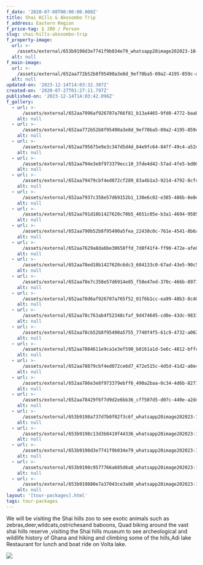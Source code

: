 ```yaml
---
f_date: '2020-07-08T00:00:00.000Z'
title: Shai Hills & Akosombo Trip
f_address: Eastern Region
f_price-tag: $ 200 / Person
slug: shai-hills-akosombo-trip
f_property-image:
  url: >-
    /assets/external/653b9198d3e7741f9b034e79_whatsapp20image202023-10-2420at2013.38.16_b7849f43.jpg
  alt: null
f_main-image:
  url: >-
    /assets/external/652aa772b52b8f95490a3e8d_9ef70ba5-09a2-4195-859c-d762fd1f563b.JPG
  alt: null
updated-on: '2023-12-14T14:03:32.307Z'
created-on: '2020-07-27T01:27:11.797Z'
published-on: '2023-12-14T14:03:42.096Z'
f_gallery:
  - url: >-
      /assets/external/652aa7996af926707a766f81_b13a4465-9fd0-4772-baab-a59d642a7b79.JPG
    alt: null
  - url: >-
      /assets/external/652aa772b52b8f95490a3e8d_9ef70ba5-09a2-4195-859c-d762fd1f563b.JPG
    alt: null
  - url: >-
      /assets/external/652aa795675e9e3c347d5d4d_84e9fc64-84ff-49c4-a52d-852599f679b2.JPG
    alt: null
  - url: >-
      /assets/external/652aa794e3e8f973379ecc10_3fde4d42-57ad-4fe5-bd00-70aa25512a30.JPG
    alt: null
  - url: >-
      /assets/external/652aa79479cbf4ed072cf289_83a4b1a3-9214-4792-8cfc-e6203b2f618d.JPG
    alt: null
  - url: >-
      /assets/external/652aa7937c358e57d69152b1_130e6c02-e385-486b-8e0e-4b7b8567ca21.JPG
    alt: null
  - url: >-
      /assets/external/652aa791d18b1427620c70b5_4651c05e-b3a1-4694-9505-428b3b5d7025.JPG
    alt: null
  - url: >-
      /assets/external/652aa790b52b8f95490a5fea_22438c0c-761e-4541-8b6a-d60eeabdf65a.JPG
    alt: null
  - url: >-
      /assets/external/652aa7629a8da6be30658ffd_7d8f41f4-ff90-472e-afe8-63d010d32c52.JPG
    alt: null
  - url: >-
      /assets/external/652aa78ed18b1427620c6dc3_684133c0-67ad-43e5-90c5-29b8f26b1a3e.JPG
    alt: null
  - url: >-
      /assets/external/652aa78e7c358e57d6914e85_f58e47ed-370c-466b-8971-abe658c728b3.JPG
    alt: null
  - url: >-
      /assets/external/652aa78d6af926707a765f52_01f6b1cc-ea99-48b3-8c40-d4067e7aa087.JPG
    alt: null
  - url: >-
      /assets/external/652aa78c763ab4f52348cfaf_9d474645-cd0e-43dc-9831-f36e6fe9b7cd.JPG
    alt: null
  - url: >-
      /assets/external/652aa78cb52b8f95490a5755_7740f4f5-61c9-4732-a063-99a2b376306a.JPG
    alt: null
  - url: >-
      /assets/external/652aa7884611e9ca1e3ef598_b8161a1d-5e6c-4812-bffc-d00b41f5abad.JPG
    alt: null
  - url: >-
      /assets/external/652aa78879cbf4ed072ce6d7_472e515c-4d5d-41d2-a8e4-3498b3bc8895.JPG
    alt: null
  - url: >-
      /assets/external/652aa786e3e8f973379ebff6_490a2baa-0c34-4d6b-8271-179242ab7318.JPG
    alt: null
  - url: >-
      /assets/external/652aa78429f6f7d9d2e6bb36_cff507d5-d07c-440e-a2dc-e19ee063cf9f.JPG
    alt: null
  - url: >-
      /assets/external/653b9198a737d7b0f02f3c6f_whatsapp20image202023-10-2420at2013.38.14_f354e558.jpg
    alt: null
  - url: >-
      /assets/external/653b9198c13d3b8419f44336_whatsapp20image202023-10-2420at2013.38.16_03973220.jpg
    alt: null
  - url: >-
      /assets/external/653b9198d3e7741f9b034e79_whatsapp20image202023-10-2420at2013.38.16_b7849f43.jpg
    alt: null
  - url: >-
      /assets/external/653b9198c9577766a685d6a8_whatsapp20image202023-10-2420at2013.38.17_0c1de6ff.jpg
    alt: null
  - url: >-
      /assets/external/653b919880e7a37043ce3a80_whatsapp20image202023-10-2420at2013.38.17_162bf053.jpg
    alt: null
layout: '[tour-packages].html'
tags: tour-packages
---
```


We will be visiting the Shai hills zoo to see exotic animals such as zebras,deer,wildcats,ostrichesand baboons, Quad biking around the vast shai hills reserve ,visiting the Shai hills museum to see archeological and wildlife history of Ghana and hiking and climbing some of the hills,Adi lake Restaurant for lunch and boat ride on Volta lake.

![](/assets/external/657b0aae21741f2b191173fa_k720travel20and20toursl20bank20details.png)
